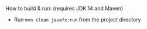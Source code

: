 How to build & run: (requires JDK 14 and Maven)
- Run `mvn clean javafx:run` from the project directory
